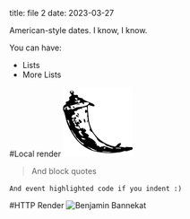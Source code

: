 title: file 2
date: 2023-03-27

American-style dates. I know, I know.

You can have:

- Lists
- More Lists

#Local render
![Logo_1111Flask](../../static/images/flask_logo.png)

> And block quotes

    And event highlighted code if you indent :)

#HTTP Render
![Benjamin Bannekat](https://octodex.github.com/images/bannekat.png)
